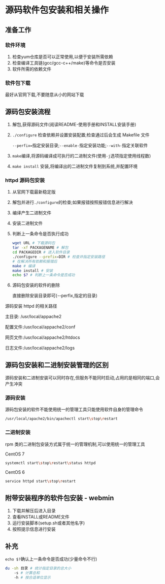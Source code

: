 # 源码软件包安装和相关操作

## 准备工作

### 软件环境

1. 检查yum仓库是否可以正常使用,以便于安装所需依赖
2. 检查编译工具链(gcc/gcc-c++/make)等命令是否安装
3. 软件所需的依赖文件

### 软件包下载

最好从官网下载,不要随意从小的网站下载

## 源码包安装流程

1. 解包,获得源码文件(阅读README-使用手册和INSTALL安装手册)

2. `./configure` 检查依赖并设置安装配置;检查通过后会生成 Makefile 文件

    `--perfix=`指定安装目录;`--enable-`指定安装功能;`--with-`指定关联软件

3. `make`编译,将源码编译成可执行的二进制文件(使用`-j`选项指定使用线程数)

4. `make install` 安装,将编译出的二进制文件复制到系统,并配置环境

### httpd 源码包安装

1. 从官网下载最新稳定版
2. 解包并进行`./configure`的检查;如果报错按照报错信息进行解决
3. 编译产生二进制文件
4. 安装二进制文件
5. 判断上一条命令是否执行成功

    ```bash
    wget URL # 下载源码包
    tar -xf PACKAGENAME # 解包
    cd PACKAGEDIR # 进入软件目录
    ./configure --prefix=DIR # 检查并指定安装路径
    # 在解决所有依赖和报错后
    make # 编译
    make install # 安装
    echo $? # 判断上一条命令是否成功
    ```

6. 源码包安装的软件的删除

    直接删除安装目录即可(\-\-perfix,指定的目录)

源码安装 httpd 的相关路径

主目录: /usr/local/appache2

配置文件:/usr/local/appache2/conf

网页文件:/usr/local/appache2/htdocs

日志文件:/usr/local/appache2/logs

## 源码包安装和二进制安装管理的区别

源码安装和二进制安装可以同时存在,但服务不能同时启动,占用的是相同的端口,会产生冲突

### 源码安装

源码包安装的软件不能使用统一的管理工具只能使用软件自身的管理命令

```bash
/usr/local/apache2/bin/apachectl start\stop\restart
```

### 二进制安装

rpm 类的二进制包安装方式属于统一的管理机制,可以使用统一的管理工具

CentOS 7

```bash
systemctl start\stop\restart\status httpd
```

CentOS 6

```bash
service httpd start\stop\restart
```

## 附带安装程序的软件包安装 - webmin

1. 下载并解压后进入目录
2. 查看INSTALL或README文件
3. 运行安装脚本(setup.sh或者其他名字)
4. 按照提示信息进行安装

## 补充

`echo $?`确认上一条命令是否成功(少量命令不行)

```bash
du -sh 目录 # 统计指定目录的总大小
    -s # 计算总和
    -h # 按合适单位显示
```
